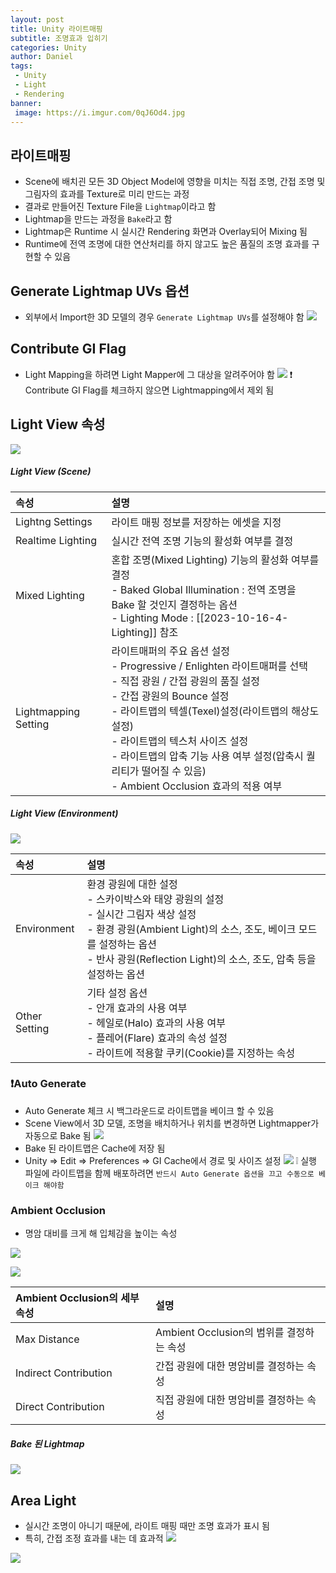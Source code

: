 ```yaml
---
layout: post
title: Unity 라이트매핑
subtitle: 조명효과 입히기
categories: Unity
author: Daniel
tags: 
 - Unity
 - Light
 - Rendering
banner:
 image: https://i.imgur.com/0qJ6Od4.jpg
---
```

라이트매핑
--

- Scene에 배치괸 모든 3D Object Model에 영향을 미치는 직접 조명, 간접 조명 및 그림자의 효과를 Texture로 미리 만드는 과정
- 결과로 만들어진 Texture File을 `Lightmap`이라고 함
- Lightmap을 만드는 과정을 `Bake`라고 함
- Lightmap은 Runtime 시 실시간 Rendering 화면과 Overlay되어 Mixing 됨
- Runtime에 전역 조명에 대한 연산처리를 하지 않고도 높은 품질의 조명 효과를 구현할 수 있음

## Generate Lightmap UVs 옵션
- 외부에서 Import한 3D 모델의 경우 `Generate Lightmap UVs`를 설정해야 함
![](https://i.imgur.com/0qJ6Od4.jpg)

## Contribute GI Flag
- Light Mapping을 하려면 Light Mapper에 그 대상을 알려주어야 함
![](https://i.imgur.com/eDnefnn.jpg)
❗️ Contribute GI Flag를 체크하지 않으면 Lightmapping에서 제외 됨

## Light View 속성

![](https://i.imgur.com/PxwnRxl.jpg)

##### Light View (Scene) 
|속성|설명|
|:--|:--|
|Lightng Settings|라이트 매핑 정보를 저장하는 에셋을 지정|
|Realtime Lighting|실시간 전역 조명 기능의 활성화 여부를 결정|
|Mixed Lighting|혼합 조명(Mixed Lighting) 기능의 활성화 여부를 결정<br>- Baked Global Illumination : 전역 조명을 Bake 할 것인지 결정하는 옵션<br>- Lighting Mode : [[2023-10-16-4-Lighting]] 참조|
|Lightmapping Setting|라이트매퍼의 주요 옵션 설정<br>- Progressive / Enlighten 라이트매퍼를 선택<br>- 직접 광원 / 간접 광원의 품질 설정<br>- 간접 광원의 Bounce 설정<br>- 라이트맵의 텍셀(Texel)설정(라이트맵의 해상도 설정)<br>- 라이트맵의 텍스처 사이즈 설정<br>- 라이트맵의 압축 기능 사용 여부 설정(압축시 퀄리티가 떨어질 수 있음)<br>- Ambient Occlusion 효과의 적용 여부|

##### Light View (Environment)

![](https://i.imgur.com/jFcTEP6.jpg)

|속성|설명|
|:--|:--|
|Environment|환경 광원에 대한 설정<br>- 스카이박스와 태양 광원의 설정<br>- 실시간 그림자 색상 설정<br>- 환경 광원(Ambient Light)의 소스, 조도, 베이크 모드를 설정하는 옵션<br>- 반사 광원(Reflection Light)의 소스, 조도, 압축 등을 설정하는 옵션|
|Other Setting|기타 설정 옵션<br>- 안개 효과의 사용 여부<br>- 헤일로(Halo) 효과의 사용 여부<br>- 플레어(Flare) 효과의 속성 설정<br>- 라이트에 적용할 쿠키(Cookie)를 지정하는 속성|

### ❗️Auto Generate
- Auto Generate 체크 시 백그라운드로 라이트맵을 베이크 할 수 있음
- Scene View에서 3D 모델, 조명을 배치하거나 위치를 변경하면 Lightmapper가 자동으로 Bake 됨
![](https://i.imgur.com/Xzn4ZkY.jpg)
- Bake 된 라이트맵은 Cache에 저장 됨
- Unity => Edit => Preferences => GI Cache에서 경로 및 사이즈 설정
![](https://i.imgur.com/8998l0o.jpg)
❕ 실행 파일에 라이트맵을 함께 배포하려면 `반드시 Auto Generate 옵션을 끄고 수동으로 베이크 해야함`

### Ambient Occlusion
- 명암 대비를 크게 해 입체감을 높이는 속성

![](https://i.imgur.com/hjldql4.jpg)

![](https://i.imgur.com/b8leRJb.jpg)

|Ambient Occlusion의 세부 속성|설명|
|:--|:--|
|Max Distance|Ambient Occlusion의 범위를 결정하는 속성|
|Indirect Contribution|간접 광원에 대한 명암비를 결정하는 속성|
|Direct Contribution|직접 광원에 대한 명암비를 결정하는 속성|

##### Bake 된 Lightmap
![](https://i.imgur.com/Qdsww1i.jpg)

## Area Light
- 실시간 조명이 아니기 때문에, 라이트 매핑 때만 조명 효과가 표시 됨
- 특히, 간접 조정 효과를 내는 데 효과적
![](https://i.imgur.com/v4nNLIe.jpg)


![](https://i.imgur.com/oTRxvFa.jpg)
